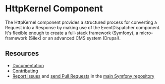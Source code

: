HttpKernel Component
====================

The HttpKernel component provides a structured process for converting a Request
into a Response by making use of the EventDispatcher component. It's flexible
enough to create a full-stack framework (Symfony), a micro-framework (Silex) or
an advanced CMS system (Drupal).

Resources
---------

  * [Documentation](https://symfony.com/doc/current/components/http_kernel/index.html)
  * [Contributing](https://symfony.com/doc/current/contributing/index.html)
  * [Report issues](https://github.com/symfony/symfony/issues) and
    [send Pull Requests](https://github.com/symfony/symfony/pulls)
    in the [main Symfony repository](https://github.com/symfony/symfony)
